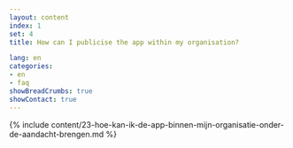 ```yaml
---
layout: content
index: 1
set: 4
title: How can I publicise the app within my organisation?

lang: en
categories:
- en
- faq
showBreadCrumbs: true
showContact: true
---
```

{% include content/23-hoe-kan-ik-de-app-binnen-mijn-organisatie-onder-de-aandacht-brengen.md %}
